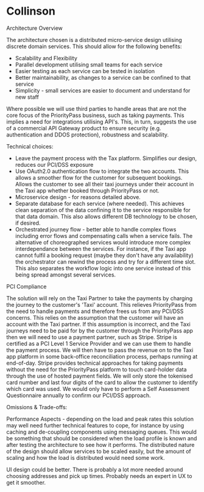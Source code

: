 # Collinson

Architecture Overview

The architecture chosen is a distributed micro-service design utilising discrete domain services. This should allow for the following benefits:
- Scalability and Flexibility
- Parallel development utilising small teams for each service
- Easier testing as each service can be tested in isolation
- Better maintainability, as changes to a service can be confined to that service
- Simplicity - small services are easier to document and understand for new staff

Where possible we will use third parties to handle areas that are not the core focus of the PriorityPass business, such as taking payments. This implies a need for integrations utilising API's. This, in turn, suggests the use of a commercial API Gateway product to ensure security (e.g. authentication and DDOS protection), robustness and scalability.

Technical choices:
- Leave the payment process with the Tax platform. Simplifies our design, reduces our PCI/DSS exposure
- Use OAuth2.0 authentication flow to integrate the two accounts. This allows a smoother flow for the customer for subsequent bookings. Allows the customer to see all their taxi journeys under their account in the Taxi app whether booked through PriorityPass or not.
- Microservice design - for reasons detailed above.
- Separate database for each service (where needed). This achieves clean separation of the data confining it to the service responsible for that data domain. This also allows different DB technology to be chosen, if desired.
- Orchestrated journey flow - better able to handle complex flows including error flows and compensating calls when a service fails. The alternative of choreographed services would introduce more complex interdependance between the services. For instance, if the Taxi app cannot fulfil a booking request (maybe they don't have any availability) the orchestrator can rewind the process and try for a different time slot.
This also separates the workflow logic into one service instead of this being spread amongst several services.


PCI Compliance

The solution will rely on the Taxi Partner to take the payments by charging the journey to the customer's 'Taxi' account. This relieves PriorityPass from the need to handle payments and therefore frees us from any PCI/DSS concerns.
This relies on the assumption that the customer will have an account with the Taxi partner.
If this assumption is incorrect, and the Taxi journeys need to be paid for by the customer through the PriorityPass app then we will need to use a payment partner, such as Stripe. Stripe is certified as a PCI Level 1 Service Provider and we can use them to handle the payment process. We will then have to pass the revenue on to the Taxi app platform in some back-office reconciliation process, perhaps running at end-of-day. Stripe provides technical approaches for taking payments without the need for the PriorityPass platform to touch card-holder data through the use of hosted payment fields. We will only store the tokenised card number and last four digits of the card to allow the customer to identify which card was used. We would only have to perform a Self Assessment Questionnaire annually to confirm our PCI/DSS approach.


Omissions & Trade-offs:

Performance Aspects - depending on the load and peak rates this solution may well need further technical features to cope, for instance by using caching and de-coupling components using messaging queues. This would be something that should be considered when the load profile is known and after testing the architecture to see how it performs. The distributed nature of the design should allow services to be scaled easily, but the amount of scaling and how the load is distributed would need some work.

UI design could be better. There is probably a lot more needed around choosing addresses and pick up times. Probably needs an expert in UX to get it smoother.
